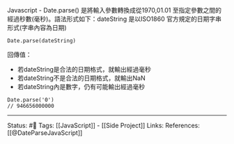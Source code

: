 
Javascript - Date.parse() 是將輸入參數轉換成從1970,01.01 至指定參數之間的經過秒數(毫秒)。語法形式如下：dateString 是以ISO1860 官方規定的日期字串形式(字串內容為日期)

```
Date.parse(dateString)
```

回傳值：
- 若dateString是合法的日期格式，就輸出經過毫秒
- 若dateString不是合法的日期格式，就輸出NaN
- 若dateString內是數字，仍有可能輸出經過毫秒
```
Date.parse('0')
// 946656000000
```


---
Status: #🌱 
Tags:
[[JavaScript]] - [[Side Project]]
Links:
References:
[[@DateParseJavaScript]]